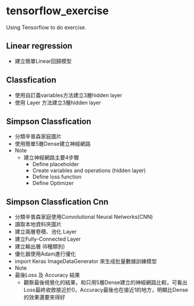 # tensorflow_exercise
Using Tensorflow to do exercise.

## Linear regression
* 建立簡單Linear回歸模型

## Classfication
* 使用自訂義variables方法建立3層hidden layer
* 使用 Layer 方法建立3層hidden layer

## Simpson Classfication
* 分類辛普森家庭圖片
* 使用簡單5層Dense建立神經網路
* Note
  * 建立神經網路主要4步驟
    * Define placeholder
    * Create variables and operations (hidden layer)
    * Define loss function
    * Define Optimizer

## Simpson Classfication Cnn
* 分類辛普森家庭使用Convolutional Neural Networks(CNN)
* 讀取本地資料夾圖片
* 建立兩層卷積、池化 Layer
* 建立Fully-Connected Layer
* 建立輸出層 (6種類別)
* 優化器使用Adam進行優化
* import Keras ImageDataGenerator 來生成批量數據訓練模型
* Note
 * 最後Loss 及 Accuracy 結果
   * 觀察最後視覺化的結果，和只用5層Dense建立的神經網路比較，可看出Loss最終收斂接近於0，Accuracy最後也在接近1的地方，明顯比Dense的效果還要來得好
